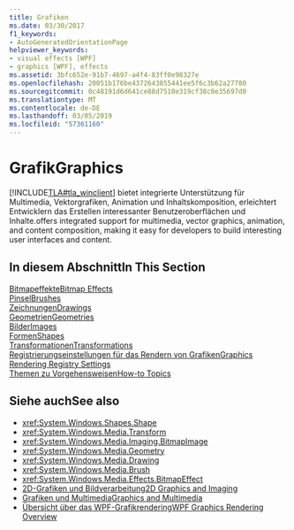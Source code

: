 ```yaml
---
title: Grafiken
ms.date: 03/30/2017
f1_keywords:
- AutoGeneratedOrientationPage
helpviewer_keywords:
- visual effects [WPF]
- graphics [WPF], effects
ms.assetid: 3bfc652e-91b7-4697-a4f4-83ff0e98327e
ms.openlocfilehash: 20051b176be4372643855441ee5f6c3b62a27780
ms.sourcegitcommit: 0c48191d6d641ce88d7510e319cf38c0e35697d0
ms.translationtype: MT
ms.contentlocale: de-DE
ms.lasthandoff: 03/05/2019
ms.locfileid: "57361160"
---
```

# <a name="graphics"></a><span data-ttu-id="fe645-102">Grafik</span><span class="sxs-lookup"><span data-stu-id="fe645-102">Graphics</span></span>
[!INCLUDE[TLA#tla_winclient](../../../../includes/tlasharptla-winclient-md.md)] <span data-ttu-id="fe645-103">bietet integrierte Unterstützung für Multimedia, Vektorgrafiken, Animation und Inhaltskomposition, erleichtert Entwicklern das Erstellen interessanter Benutzeroberflächen und Inhalte.</span><span class="sxs-lookup"><span data-stu-id="fe645-103">offers integrated support for multimedia, vector graphics, animation, and content composition, making it easy for developers to build interesting user interfaces and content.</span></span>  
  
## <a name="in-this-section"></a><span data-ttu-id="fe645-104">In diesem Abschnitt</span><span class="sxs-lookup"><span data-stu-id="fe645-104">In This Section</span></span>  
 [<span data-ttu-id="fe645-105">Bitmapeffekte</span><span class="sxs-lookup"><span data-stu-id="fe645-105">Bitmap Effects</span></span>](bitmap-effects.md)  
 [<span data-ttu-id="fe645-106">Pinsel</span><span class="sxs-lookup"><span data-stu-id="fe645-106">Brushes</span></span>](brushes.md)  
 [<span data-ttu-id="fe645-107">Zeichnungen</span><span class="sxs-lookup"><span data-stu-id="fe645-107">Drawings</span></span>](drawings.md)  
 [<span data-ttu-id="fe645-108">Geometrien</span><span class="sxs-lookup"><span data-stu-id="fe645-108">Geometries</span></span>](geometries.md)  
 [<span data-ttu-id="fe645-109">Bilder</span><span class="sxs-lookup"><span data-stu-id="fe645-109">Images</span></span>](images.md)  
 [<span data-ttu-id="fe645-110">Formen</span><span class="sxs-lookup"><span data-stu-id="fe645-110">Shapes</span></span>](shapes.md)  
 [<span data-ttu-id="fe645-111">Transformationen</span><span class="sxs-lookup"><span data-stu-id="fe645-111">Transformations</span></span>](transformations.md)  
 [<span data-ttu-id="fe645-112">Registrierungseinstellungen für das Rendern von Grafiken</span><span class="sxs-lookup"><span data-stu-id="fe645-112">Graphics Rendering Registry Settings</span></span>](graphics-rendering-registry-settings.md)  
 [<span data-ttu-id="fe645-113">Themen zu Vorgehensweisen</span><span class="sxs-lookup"><span data-stu-id="fe645-113">How-to Topics</span></span>](graphics-how-to-topics.md)  
  
## <a name="see-also"></a><span data-ttu-id="fe645-114">Siehe auch</span><span class="sxs-lookup"><span data-stu-id="fe645-114">See also</span></span>
- <xref:System.Windows.Shapes.Shape>
- <xref:System.Windows.Media.Transform>
- <xref:System.Windows.Media.Imaging.BitmapImage>
- <xref:System.Windows.Media.Geometry>
- <xref:System.Windows.Media.Drawing>
- <xref:System.Windows.Media.Brush>
- <xref:System.Windows.Media.Effects.BitmapEffect>
- [<span data-ttu-id="fe645-115">2D-Grafiken und Bildverarbeitung</span><span class="sxs-lookup"><span data-stu-id="fe645-115">2D Graphics and Imaging</span></span>](../advanced/optimizing-performance-2d-graphics-and-imaging.md)
- [<span data-ttu-id="fe645-116">Grafiken und Multimedia</span><span class="sxs-lookup"><span data-stu-id="fe645-116">Graphics and Multimedia</span></span>](index.md)
- [<span data-ttu-id="fe645-117">Übersicht über das WPF-Grafikrendering</span><span class="sxs-lookup"><span data-stu-id="fe645-117">WPF Graphics Rendering Overview</span></span>](wpf-graphics-rendering-overview.md)
